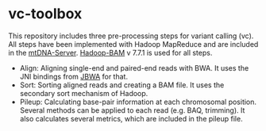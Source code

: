 # vc-toolbox

This repository includes three pre-processing steps for variant calling (vc). All steps have been implemented with Hadoop MapReduce and are included in the [mtDNA-Server](https://mtdna-server.uibk.ac.at). [Hadoop-BAM](https://github.com/HadoopGenomics/Hadoop-BAM) v 7.7.1 is used for all steps.

* Align: Aligning single-end and paired-end reads with BWA. It uses the JNI bindings from [JBWA](https://github.com/lindenb/jbwa) for that. 
* Sort: Sorting aligned reads and creating a BAM file. It uses the secondary sort mechanism of Hadoop. 
* Pileup: Calculating base-pair information at each chromosomal position. Several methods can be applied to each read (e.g. BAQ, trimming). It also calculates several metrics, which are included in the pileup file.
